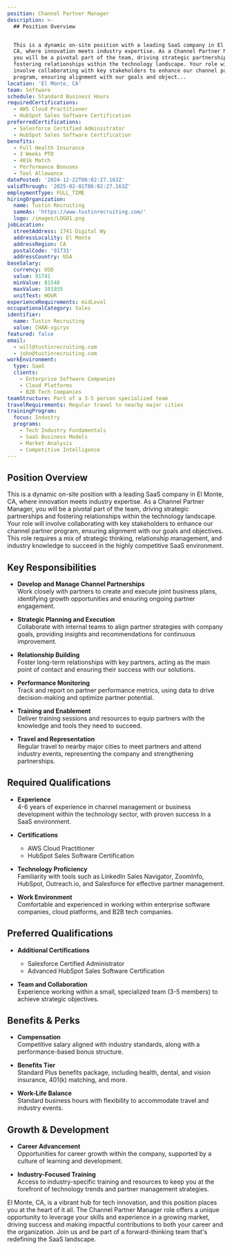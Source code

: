 ```yaml
---
position: Channel Partner Manager
description: >-
  ## Position Overview


  This is a dynamic on-site position with a leading SaaS company in El Monte,
  CA, where innovation meets industry expertise. As a Channel Partner Manager,
  you will be a pivotal part of the team, driving strategic partnerships and
  fostering relationships within the technology landscape. Your role will
  involve collaborating with key stakeholders to enhance our channel partner
  program, ensuring alignment with our goals and object...
location: 'El Monte, CA'
team: Software
schedule: Standard Business Hours
requiredCertifications:
  - AWS Cloud Practitioner
  - HubSpot Sales Software Certification
preferredCertifications:
  - Salesforce Certified Administrator
  - HubSpot Sales Software Certification
benefits:
  - Full Health Insurance
  - 3 Weeks PTO
  - 401k Match
  - Performance Bonuses
  - Tool Allowance
datePosted: '2024-12-22T06:02:27.163Z'
validThrough: '2025-02-01T06:02:27.163Z'
employmentType: FULL_TIME
hiringOrganization:
  name: Tustin Recruiting
  sameAs: 'https://www.tustinrecruiting.com/'
  logo: /images/LOGO1.png
jobLocation:
  streetAddress: 1741 Digital Wy
  addressLocality: El Monte
  addressRegion: CA
  postalCode: '91731'
  addressCountry: USA
baseSalary:
  currency: USD
  value: 91741
  minValue: 81548
  maxValue: 101935
  unitText: HOUR
experienceRequirements: midLevel
occupationalCategory: Sales
identifier:
  name: Tustin Recruiting
  value: CHAN-xgiryx
featured: false
email:
  - will@tustinrecruiting.com
  - john@tustinrecruiting.com
workEnvironment:
  type: SaaS
  clients:
    - Enterprise Software Companies
    - Cloud Platforms
    - B2B Tech Companies
teamStructure: Part of a 3-5 person specialized team
travelRequirements: Regular travel to nearby major cities
trainingProgram:
  focus: Industry
  programs:
    - Tech Industry Fundamentals
    - SaaS Business Models
    - Market Analysis
    - Competitive Intelligence
---
```




## Position Overview

This is a dynamic on-site position with a leading SaaS company in El Monte, CA, where innovation meets industry expertise. As a Channel Partner Manager, you will be a pivotal part of the team, driving strategic partnerships and fostering relationships within the technology landscape. Your role will involve collaborating with key stakeholders to enhance our channel partner program, ensuring alignment with our goals and objectives. This role requires a mix of strategic thinking, relationship management, and industry knowledge to succeed in the highly competitive SaaS environment.

## Key Responsibilities

- **Develop and Manage Channel Partnerships**  
  Work closely with partners to create and execute joint business plans, identifying growth opportunities and ensuring ongoing partner engagement.

- **Strategic Planning and Execution**  
  Collaborate with internal teams to align partner strategies with company goals, providing insights and recommendations for continuous improvement.

- **Relationship Building**  
  Foster long-term relationships with key partners, acting as the main point of contact and ensuring their success with our solutions.

- **Performance Monitoring**  
  Track and report on partner performance metrics, using data to drive decision-making and optimize partner potential.

- **Training and Enablement**  
  Deliver training sessions and resources to equip partners with the knowledge and tools they need to succeed.

- **Travel and Representation**  
  Regular travel to nearby major cities to meet partners and attend industry events, representing the company and strengthening partnerships.

## Required Qualifications

- **Experience**  
  4-6 years of experience in channel management or business development within the technology sector, with proven success in a SaaS environment.

- **Certifications**  
  - AWS Cloud Practitioner
  - HubSpot Sales Software Certification

- **Technology Proficiency**  
  Familiarity with tools such as LinkedIn Sales Navigator, ZoomInfo, HubSpot, Outreach.io, and Salesforce for effective partner management.

- **Work Environment**  
  Comfortable and experienced in working within enterprise software companies, cloud platforms, and B2B tech companies.

## Preferred Qualifications

- **Additional Certifications**  
  - Salesforce Certified Administrator
  - Advanced HubSpot Sales Software Certification

- **Team and Collaboration**  
  Experience working within a small, specialized team (3-5 members) to achieve strategic objectives.

## Benefits & Perks

- **Compensation**  
  Competitive salary aligned with industry standards, along with a performance-based bonus structure.

- **Benefits Tier**  
  Standard Plus benefits package, including health, dental, and vision insurance, 401(k) matching, and more.

- **Work-Life Balance**  
  Standard business hours with flexibility to accommodate travel and industry events.

## Growth & Development

- **Career Advancement**  
  Opportunities for career growth within the company, supported by a culture of learning and development.

- **Industry-Focused Training**  
  Access to industry-specific training and resources to keep you at the forefront of technology trends and partner management strategies.

El Monte, CA, is a vibrant hub for tech innovation, and this position places you at the heart of it all. The Channel Partner Manager role offers a unique opportunity to leverage your skills and experience in a growing market, driving success and making impactful contributions to both your career and the organization. Join us and be part of a forward-thinking team that's redefining the SaaS landscape.